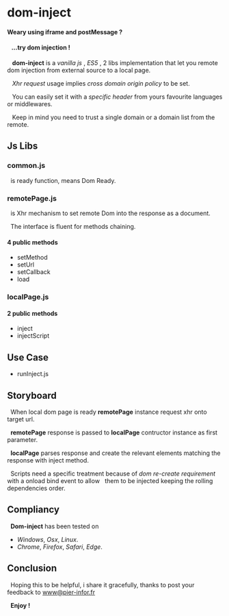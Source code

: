 # dom-inject

#### Weary using iframe and postMessage ?
    
#### &nbsp;&nbsp; ...try dom injection !

&nbsp;&nbsp; **dom-inject** is a *vanilla js* , *ES5* , 2 libs implementation that let you remote dom injection from external source to a local page.

&nbsp;&nbsp; *Xhr request* usage implies *cross domain origin policy* to be set.

&nbsp;&nbsp; You can easily set it with a *specific header* from yours favourite languages or middlewares.

&nbsp;&nbsp; Keep in mind you need to trust a single domain or a domain list from the remote.


## Js Libs

### common.js

&nbsp; is ready function, means Dom Ready.

### remotePage.js

&nbsp; is Xhr mechanism to set remote Dom into the response as a document.

&nbsp; The interface is fluent for methods chaining.

#### 4 public methods 

* setMethod
* setUrl
* setCallback
* load

### localPage.js

#### 2 public methods

* inject 
* injectScript
    
## Use Case

* runInject.js

## Storyboard

&nbsp; When local dom page is ready **remotePage** instance request xhr onto target url.

&nbsp; **remotePage** response is passed to **localPage** contructor instance as first parameter.

&nbsp; **localPage** parses response and create the relevant elements matching the response with inject method.

&nbsp; Scripts need a specific treatment because of *dom re-create requirement* with a onload bind event to allow
&nbsp; them to be injected keeping the rolling dependencies order.

    
## Compliancy

&nbsp; **Dom-inject** has been tested on

* *Windows*, *Osx*, *Linux*.
* *Chrome*, *Firefox*, *Safari*, *Edge*.

## Conclusion

&nbsp; Hoping this to be helpful, i share it gracefully, thanks to post your feedback to <www@pier-infor.fr>

&nbsp; **Enjoy !**